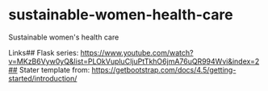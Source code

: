 # sustainable-women-health-care
Sustainable women's health care

Links##
Flask series: https://www.youtube.com/watch?v=MKzB6Vyw0yQ&list=PLOkVupluCIjuPtTkhO6jmA76uQR994Wvi&index=2##
Stater template from: https://getbootstrap.com/docs/4.5/getting-started/introduction/
